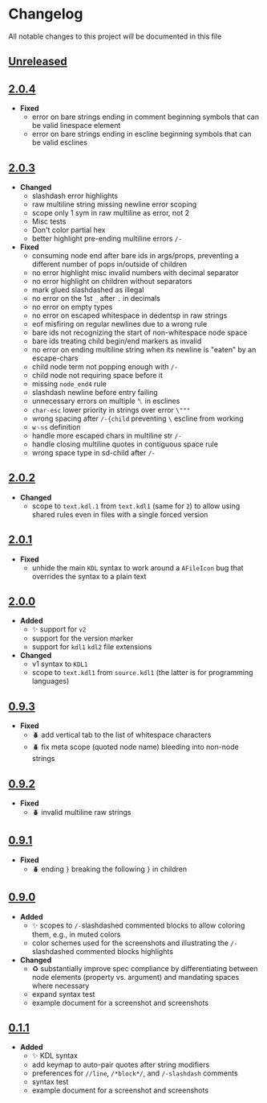 # Changelog
All notable changes to this project will be documented in this file

[unreleased]: https://github.com/eugenesvk/sublime-kdl/compare/2.0.4...HEAD
## [Unreleased]
<!-- - __Added__ -->
  <!-- + :sparkles:  -->
  <!-- new features -->
<!-- - __Changed__ -->
  <!-- +   -->
  <!-- changes in existing functionality -->
<!-- - __Fixed__ -->
  <!-- + :beetle:  -->
  <!-- bug fixes -->
<!-- - __Deprecated__ -->
  <!-- + :poop:  -->
  <!-- soon-to-be removed features -->
<!-- - __Removed__ -->
  <!-- + :wastebasket:  -->
  <!-- now removed features -->
<!-- - __Security__ -->
  <!-- + :lock:  -->
  <!-- vulnerabilities -->

[2.0.4]: https://github.com/eugenesvk/sublime-kdl/releases/tag/2.0.4
## [2.0.4]
- __Fixed__
  +  error on bare strings ending in comment beginning symbols that can be valid linespace element
  +  error on bare strings ending in escline beginning symbols that can be valid esclines

[2.0.3]: https://github.com/eugenesvk/sublime-kdl/releases/tag/2.0.3
## [2.0.3]
- __Changed__
  + slashdash error highlights
  + raw multiline string missing newline error scoping
  + scope only 1 sym in raw multiline as error, not 2
  + Misc tests
  + Don't color partial hex
  + better highlight pre-ending multiline errors `/-`
- __Fixed__
  + consuming node end after bare ids in args/props, preventing a different number of pops in/outside of children
  + no error highlight misc invalid numbers with decimal separator
  + no error highlight on children without separators
  + mark glued slashdashed as illegal
  + no error on the 1st `_` after `.` in decimals
  + no error on empty types
  + no error on escaped whitespace in dedentsp in raw strings
  + eof misfiring on regular newlines due to a wrong rule
  + bare ids not recognizing the start of non-whitespace node space
  + bare ids treating child begin/end markers as invalid
  + no error on ending multiline string when its newline is "eaten" by an escape-chars
  + child node term not popping enough with `/-`
  + child node not requiring space before it
  + missing `node_end4` rule
  + slashdash newline before entry failing
  + unnecessary errors on multiple ␤ in esclines
  + `char-esc` lower priority in strings over error `\"""`
  + wrong spacing after `/-{child` preventing `\` escline from working
  + `w␠⎋s` definition
  + handle more escaped chars in multiline str `/-`
  + handle closing multiline quotes in contiguous space rule
  + wrong space type in sd-child after `/-`

[2.0.2]: https://github.com/eugenesvk/sublime-kdl/releases/tag/2.0.2
## [2.0.2]
- __Changed__
  + scope to `text.kdl.1` from `text.kdl1` (same for `2`) to allow using shared rules even in files with a single forced version

[2.0.1]: https://github.com/eugenesvk/sublime-kdl/releases/tag/2.0.1
## [2.0.1]
- __Fixed__
  + unhide the main `KDL` syntax to work around a `AFileIcon` bug that overrides the syntax to a plain text

[2.0.0]: https://github.com/eugenesvk/sublime-kdl/releases/tag/2.0.0
## [2.0.0]
- __Added__
  + ✨ support for `v2`
  + support for the version marker
  + support for `kdl1` `kdl2` file extensions
- __Changed__
  + v1 syntax to `KDL1`
  + scope to `text.kdl1` from `source.kdl1` (the latter is for programming languages)

[0.9.3]: https://github.com/eugenesvk/sublime-kdl/releases/tag/0.9.3
## [0.9.3]
- __Fixed__
  + :beetle: add vertical tab to the list of whitespace characters
  + :beetle: fix meta scope (quoted node name) bleeding into non-node strings

[0.9.2]: https://github.com/eugenesvk/sublime-kdl/releases/tag/0.9.2
## [0.9.2]
- __Fixed__
  + :beetle: invalid multiline raw strings

[0.9.1]: https://github.com/eugenesvk/sublime-kdl/releases/tag/0.9.1
## [0.9.1]
- __Fixed__
  + :beetle: ending `}` breaking the following `}` in children

[0.9.0]: https://github.com/eugenesvk/sublime-kdl/releases/tag/0.9.0
## [0.9.0]
- __Added__
  + :sparkles: scopes to `/-`slashdashed commented blocks to allow coloring them, e.g., in muted colors
  + color schemes used for the screenshots and illustrating the `/-`slashdashed commented blocks highlights
- __Changed__
  + :recycle: substantially improve spec compliance by differentiating between node elements (property vs. argument) and mandating spaces where necessary
  + expand syntax test
  + example document for a screenshot and screenshots

[0.1.1]: https://github.com/eugenesvk/sublime-kdl/releases/tag/0.1.1
## [0.1.1]
- __Added__
  + :sparkles: KDL syntax
  + add keymap to auto-pair quotes after string modifiers
  + preferences for `//line`, `/*block*/`, and `/-slashdash` comments
  + syntax test
  + example document for a screenshot and screenshots
